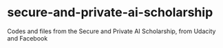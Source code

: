 # secure-and-private-ai-scholarship
Codes and files from the Secure and Private AI Scholarship, from Udacity and Facebook
